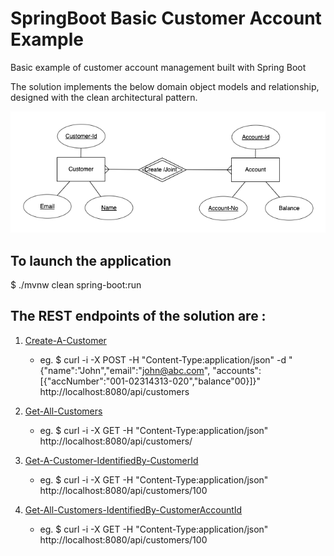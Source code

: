 # SpringBoot Basic Customer Account Example
Basic example of customer account management built with Spring Boot

The solution implements the below domain object models and relationship, designed with the clean architectural pattern.

![Alt text](customer-account-erd.png?raw=true "Customer-Account Object Relationship Model")

## To launch the application
   $ ./mvnw clean spring-boot:run

## The REST endpoints of the solution are :
1. [Create-A-Customer](http://localhost:8080/api/customers) 
   - eg. $ curl -i -X POST -H "Content-Type:application/json" -d "{\"name\":\"John\",\"email\":\"john@abc.com\", \"accounts\":[{\"accNumber\":\"001-02314313-020\",\"balance\"00}]}" http://localhost:8080/api/customers
       
2. [Get-All-Customers](http://localhost:8080/api/customers) 
   - eg. $ curl -i -X GET -H "Content-Type:application/json"  http://localhost:8080/api/customers/

3. [Get-A-Customer-IdentifiedBy-CustomerId](http://localhost:8080/api/customers/100) 
   - eg. $ curl -i -X GET -H "Content-Type:application/json"  http://localhost:8080/api/customers/100
  
4. [Get-All-Customers-IdentifiedBy-CustomerAccountId](http://localhost:8080/api/customers/100/accounts/1000)  
   - eg. $ curl -i -X GET -H "Content-Type:application/json"  http://localhost:8080/api/customers/100
